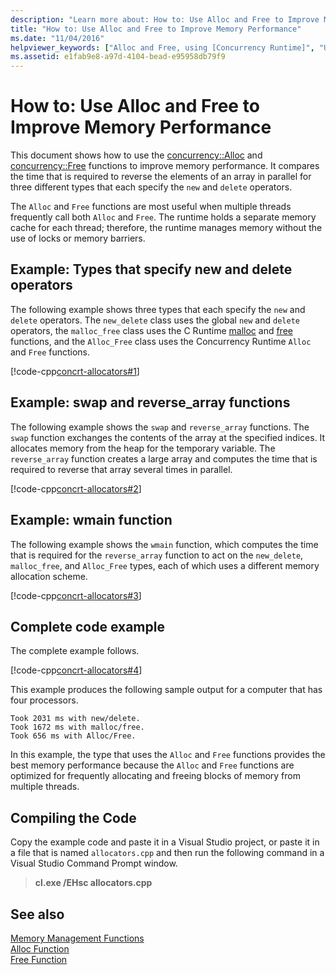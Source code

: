 ```yaml
---
description: "Learn more about: How to: Use Alloc and Free to Improve Memory Performance"
title: "How to: Use Alloc and Free to Improve Memory Performance"
ms.date: "11/04/2016"
helpviewer_keywords: ["Alloc and Free, using [Concurrency Runtime]", "Using Alloc and Free [Concurrency Runtime]"]
ms.assetid: e1fab9e8-a97d-4104-bead-e95958db79f9
---
```

# How to: Use Alloc and Free to Improve Memory Performance

This document shows how to use the [concurrency::Alloc](reference/concurrency-namespace-functions.md#alloc) and [concurrency::Free](reference/concurrency-namespace-functions.md#free) functions to improve memory performance. It compares the time that is required to reverse the elements of an array in parallel for three different types that each specify the `new` and `delete` operators.

The `Alloc` and `Free` functions are most useful when multiple threads frequently call both `Alloc` and `Free`. The runtime holds a separate memory cache for each thread; therefore, the runtime manages memory without the use of locks or memory barriers.

## Example: Types that specify new and delete operators

The following example shows three types that each specify the `new` and `delete` operators. The `new_delete` class uses the global `new` and `delete` operators, the `malloc_free` class uses the C Runtime [malloc](../../c-runtime-library/reference/malloc.md) and [free](../../c-runtime-library/reference/free.md) functions, and the `Alloc_Free` class uses the Concurrency Runtime `Alloc` and `Free` functions.

[!code-cpp[concrt-allocators#1](../../parallel/concrt/codesnippet/cpp/how-to-use-alloc-and-free-to-improve-memory-performance_1.cpp)]

## Example: swap and reverse_array functions

The following example shows the `swap` and `reverse_array` functions. The `swap` function exchanges the contents of the array at the specified indices. It allocates memory from the heap for the temporary variable. The `reverse_array` function creates a large array and computes the time that is required to reverse that array several times in parallel.

[!code-cpp[concrt-allocators#2](../../parallel/concrt/codesnippet/cpp/how-to-use-alloc-and-free-to-improve-memory-performance_2.cpp)]

## Example: wmain function

The following example shows the `wmain` function, which computes the time that is required for the `reverse_array` function to act on the `new_delete`, `malloc_free`, and `Alloc_Free` types, each of which uses a different memory allocation scheme.

[!code-cpp[concrt-allocators#3](../../parallel/concrt/codesnippet/cpp/how-to-use-alloc-and-free-to-improve-memory-performance_3.cpp)]

## Complete code example

The complete example follows.

[!code-cpp[concrt-allocators#4](../../parallel/concrt/codesnippet/cpp/how-to-use-alloc-and-free-to-improve-memory-performance_4.cpp)]

This example produces the following sample output for a computer that has four processors.

```Output
Took 2031 ms with new/delete.
Took 1672 ms with malloc/free.
Took 656 ms with Alloc/Free.
```

In this example, the type that uses the `Alloc` and `Free` functions provides the best memory performance because the `Alloc` and `Free` functions are optimized for frequently allocating and freeing blocks of memory from multiple threads.

## Compiling the Code

Copy the example code and paste it in a Visual Studio project, or paste it in a file that is named `allocators.cpp` and then run the following command in a Visual Studio Command Prompt window.

> **cl.exe /EHsc allocators.cpp**

## See also

[Memory Management Functions](../../parallel/concrt/memory-management-functions.md)<br/>
[Alloc Function](reference/concurrency-namespace-functions.md#alloc)<br/>
[Free Function](reference/concurrency-namespace-functions.md#free)
